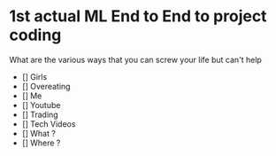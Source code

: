 # 1st actual ML End to End to project coding
What are the various ways that you can screw your life but can't help 
- [] Girls
- [] Overeating
- [] Me
- [] Youtube
- [] Trading
- [] Tech Videos
- [] What ?
- [] Where ?
